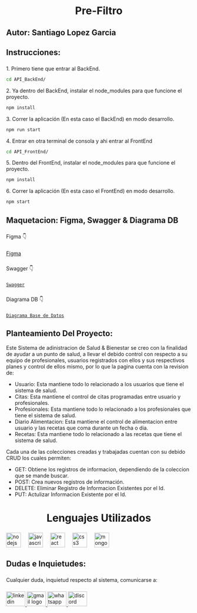 <h1 align="center">Pre-Filtro</h1>

###

<h2 align="left">Autor: Santiago Lopez Garcia</h2>

###

<h2 align="left">Instrucciones:</h2>

###

<p align="left">1. Primero tiene que entrar al BackEnd. </p>

```bash
cd API_BackEnd/
```

<p align="left">2. Ya dentro del BackEnd, instalar el node_modules para que funcione el proyecto. </p>

```bash
npm install
```

<p align="left">3. Correr la aplicación (En esta caso el BackEnd) en modo desarrollo. </p>

```bash
npm run start
```

<p align="left">4. Entrar en otra terminal de consola y ahi entrar al FrontEnd </p>

```bash
cd API_FrontEnd/
```

<p align="left">5. Dentro del FrontEnd, instalar el node_modules para que funcione el proyecto. </p>

```bash
npm install
```

<p align="left">6. Correr la aplicación (En esta caso el FrontEnd) en modo desarrollo. </p>

```bash
npm start
```

###

<h2 align="left">Maquetacion: Figma, Swagger & Diagrama DB</h2>

###

<p align="left">Figma 👇</p>

###

[Figma](https://www.figma.com/file/yrby264OXkkzA7BOkWHdBm/Pre-Filtro?type=design&node-id=0%3A1&mode=design&t=mmZIEq3VmUlU6Krq-1)

###

<p align="left">Swagger 👇</p>

###

[`Swagger`](./API_BackEnd/Swagger/swagger.json)

###

<p align="left">Diagrama DB 👇</p>

###

[`Diagrama Base de Datos`](./Maquetacion/Diagrama%20DB.pdf)

###

<h2 align="left">Planteamiento Del Proyecto:</h2>

Este Sistema de adinistracion de Salud & Bienestar se creo con la finalidad de ayudar a un punto de salud, a llevar el debido control con respecto a su equipo de profesionales, usuarios registrados con ellos y sus respectivos planes y control de ellos mismo, por lo que la pagina cuenta con la revision de:
* Usuario: Esta mantiene todo lo relacionado a los usuarios que tiene el sistema de salud.
* Citas: Esta mantiene el control de citas programadas entre usuario y profesionales.
* Profesionales: Esta mantiene todo lo relacionado a los profesionales que tiene el sistema de salud.
* Diario Alimentacion: Esta mantiene el control de alimentacion entre usuario y las recetas que coma durante un fecha o dia.
* Recetas: Esta mantiene todo lo relacionado a las recetas que tiene el sistema de salud.

Cada una de las colecciones creadas y trabajadas cuentan con su debido CRUD los cuales permiten:

* GET: Obtiene los registros de informacion, dependiendo de la coleccion que se mande buscar.
* POST: Crea nuevos registros de información.
* DELETE: Eliminar Registro de Informacion Existentes por el Id.
* PUT: Actulizar Informacion Existente por el Id.

###

<h1 align="center">Lenguajes Utilizados</h1>

###

<div align="left">
  <img src="https://cdn.jsdelivr.net/gh/devicons/devicon/icons/nodejs/nodejs-original.svg" height="40" alt="nodejs logo"  />
  <img width="12" />
  <img src="https://cdn.jsdelivr.net/gh/devicons/devicon/icons/javascript/javascript-original.svg" height="40" alt="javascript logo"  />
  <img width="12" />
  <img src="https://cdn.jsdelivr.net/gh/devicons/devicon/icons/react/react-original.svg" height="40" alt="react logo"  />
  <img width="12" />
  <img src="https://cdn.jsdelivr.net/gh/devicons/devicon/icons/css3/css3-original.svg" height="40" alt="css3 logo"  />
  <img width="12" />
  <img src="https://cdn.jsdelivr.net/gh/devicons/devicon/icons/mongodb/mongodb-original.svg" height="40" alt="mongodb logo"  />
</div>

###

<h2 align="left">Dudas e Inquietudes:</h2>

###

<p align="left">Cualquier duda, inquietud respecto al sistema, comunicarse a:</p>

###

<div align="left">
  <a href="https://www.linkedin.com/in/santiago-lopez-garcia-185217169/" target="_blank">
    <img src="https://raw.githubusercontent.com/maurodesouza/profile-readme-generator/master/src/assets/icons/social/linkedin/default.svg" width="52" height="40" alt="linkedin logo"  />
  </a>
  <a href="santiagolopezgarcia22@gmail.com" target="_blank">
    <img src="https://raw.githubusercontent.com/maurodesouza/profile-readme-generator/master/src/assets/icons/social/gmail/default.svg" width="52" height="40" alt="gmail logo"  />
  </a>
  <a href="+57 321 9702754" target="_blank">
    <img src="https://raw.githubusercontent.com/maurodesouza/profile-readme-generator/master/src/assets/icons/social/whatsapp/default.svg" width="52" height="40" alt="whatsapp logo"  />
  </a>
  <a href="totixt" target="_blank">
    <img src="https://raw.githubusercontent.com/maurodesouza/profile-readme-generator/master/src/assets/icons/social/discord/default.svg" width="52" height="40" alt="discord logo"  />
  </a>
</div>

###